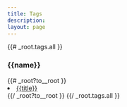 ```yaml
---
title: Tags
description:
layout: page
---
```


{{# _root.tags.all }}
  <h3 id="{{name}}-ref">{{name}}</h3>
  {{# _root?to__root }}
    <li><a href="{{url}}">{{title}}</a></li>
  {{/ _root?to__root }}
{{/ _root.tags.all }} 

